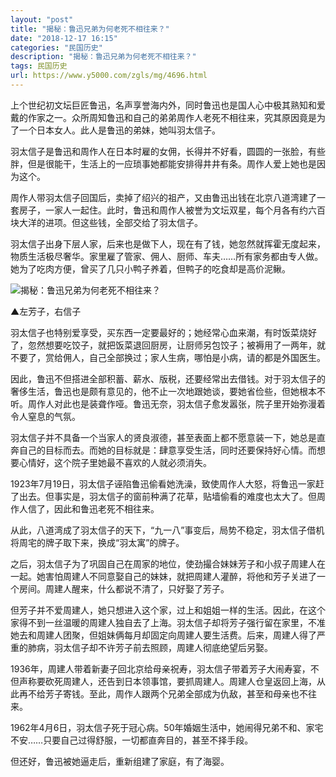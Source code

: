 ```yaml
---
layout: "post"
title: "揭秘：鲁迅兄弟为何老死不相往来？"
date: "2018-12-17 16:15"
categories: "民国历史"
description: "揭秘：鲁迅兄弟为何老死不相往来？"
tags: 民国历史
url: https://www.y5000.com/zgls/mg/4696.html
---
```






上个世纪初文坛巨匠鲁迅，名声享誉海内外，同时鲁迅也是国人心中极其熟知和爱戴的作家之一。众所周知鲁迅和自己的弟弟周作人老死不相往来，究其原因竟是为了一个日本女人。此人是鲁迅的弟妹，她叫羽太信子。

羽太信子是鲁迅和周作人在日本时雇的女佣，长得并不好看，圆圆的一张脸，有些胖，但是很能干，生活上的一应琐事她都能安排得井井有条。周作人爱上她也是因为这个。

周作人带羽太信子回国后，卖掉了绍兴的祖产，又由鲁迅出钱在北京八道湾建了一套房子，一家人一起住。此时，鲁迅和周作人被誉为文坛双星，每个月各有约六百块大洋的进项。但这些钱，全部交给了羽太信子。

羽太信子出身下层人家，后来也是做下人，现在有了钱，她忽然就挥霍无度起来，物质生活极尽奢华。家里雇了管家、佣人、厨师、车夫……所有家务都由专人做。她为了吃肉方便，曾买了几只小鸭子养着，但鸭子的吃食却是高价泥鳅。

![揭秘：鲁迅兄弟为何老死不相往来？](/uploads/allimg/161107/6-16110F91435438.JPG)

▲左芳子，右信子

羽太信子也特别爱享受，买东西一定要最好的；她经常心血来潮，有时饭菜烧好了，忽然想要吃饺子，就把饭菜退回厨房，让厨师另包饺子；被褥用了一两年，就不要了，赏给佣人，自己全部换过；家人生病，哪怕是小病，请的都是外国医生。

因此，鲁迅不但搭进全部积蓄、薪水、版税，还要经常出去借钱。对于羽太信子的奢侈生活，鲁迅也是颇有意见的，他不止一次地跟她谈，要她省俭些，但她根本不听。周作人对此也是装聋作哑。鲁迅无奈，羽太信子愈发嚣张，院子里开始弥漫着令人窒息的气氛。

羽太信子并不具备一个当家人的贤良淑德，甚至表面上都不愿意装一下，她总是直奔自己的目标而去。而她的目标就是：肆意享受生活，同时还要保持好心情。而想要心情好，这个院子里她最不喜欢的人就必须消失。

1923年7月19日，羽太信子诬陷鲁迅偷看她洗澡，致使周作人大怒，将鲁迅一家赶了出去。但事实是，羽太信子的窗前种满了花草，贴墙偷看的难度也太大了。但周作人信了，因此和鲁迅老死不相往来。

从此，八道湾成了羽太信子的天下，“九一八”事变后，局势不稳定，羽太信子借机将周宅的牌子取下来，换成“羽太寓”的牌子。

之后，羽太信子为了巩固自己在周家的地位，使劲撮合妹妹芳子和小叔子周建人在一起。她害怕周建人不同意娶自己的妹妹，就把周建人灌醉，将他和芳子关进了一个房间。周建人醒来，什么都说不清了，只好娶了芳子。

但芳子并不爱周建人，她只想进入这个家，过上和姐姐一样的生活。因此，在这个家得不到一丝温暖的周建人独自去了上海。羽太信子却将芳子强行留在家里，不准她去和周建人团聚，但姐妹俩每月却固定向周建人要生活费。后来，周建人得了严重的肺病，羽太信子却不许芳子前去照顾，周建人彻底绝望后另娶。

1936年，周建人带着新妻子回北京给母亲祝寿，羽太信子带着芳子大闹寿宴，不但声称要砍死周建人，还告到日本领事馆，要抓周建人。周建人仓皇返回上海，从此再不给芳子寄钱。至此，周作人跟两个兄弟全部成为仇敌，甚至和母亲也不往来。

1962年4月6日，羽太信子死于冠心病。50年婚姻生活中，她闹得兄弟不和、家宅不安……只要自己过得舒服，一切都直奔目的，甚至不择手段。

但还好，鲁迅被她逼走后，重新组建了家庭，有了海婴。

